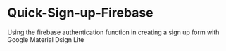 # Quick-Sign-up-Firebase
Using the firebase authentication function in creating a sign up form with Google Material Dsign Lite
